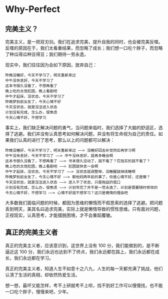 # Why-Perfect

## 完美主义？

完美主义，是一把双刃剑。我们在追求完美，提升自我的同时，也会被完美反噬。反噬的原因在于，我们太看重结果，而忽略了成长；我们想一口吃个胖子，而忽略了种瓜得瓜种豆得豆；我们期待一劳永逸，

现实中，我们往往因为会如下原因，放弃自己：

```
昨晚没睡好，今天不学习了，明天重新来过
中午没休息好，今天不学习了
这本书很久没看了，不想再看了
晚上吃的太饱犯困，晚上看剧吧
中午才起床，没状态，今天不学习了
昨晚梦到前女友了，今天心情不好
今天没状态，就是没法进入状态
计划没有完成，怎么办，很焦虑
今天心情不好，不想学习
```

事实上，我们缺乏解决问题的勇气，当问题来临时，我们选择了大脑的舒适区，选择了逃避。我们并没有认真思考如何解决问题，并没有将生命视为自己的责任。如果我们认真的进行了思考，那么以上的问题都可以解决：

```
昨晚没睡好，今天不学习了，明天重新来过 ——> 没睡好回去补觉然后再学习啊
中午没休息好，今天不学习了 ——> 中午没休息好，就再多睡会啊
这本书很久没看了，不想再看了 ——> 书本很久没动了，就不看了？花钱买的就不看了？
晚上吃的太饱犯困，晚上看剧吧 ——> 犯困就休息一会啊
中午才起床，没状态，今天不学习了 ——> 没状态就调整呀，没睡醒就继续睡啊
昨晚梦到前女友了，今天心情不好 ——> 都他妈两年前的事了，你是心情不好，还是懒？
今天没状态，就是没法进入状态 ——> 进入不了状态，只是拖延的借口
计划没有完成，怎么办，很焦虑 ——> 计划写完了并不是一劳永逸了，计划是需要随时修改的
今天心情不好，不想学习 ——> 心情不好就不想学习？这只是懒惰的理由吧
```

大多数我们面临问题的时候，都因为思维的懒惰而不假思索的选择了逃避。把问题丢到明天，美其名曰追求完美，实际上就是懒惰导致的惯性思维。只有面对问题，正视现实，认真思考，才能摆脱困境，才不会重蹈覆辙。

## 真正的完美主义者

真正的完美主义者，应该意识到，这世界上没有 100 分，我们能做到的，是不断逼近这 100 分，我们永远也达到不了终点，我们永远都在路上，我们永远都在成长，我们永远都在学习。

真正的完美主义者，知道人生不如意十之八九，人生的每一天都充满了挑战，他们认清了生活的真相，却依然热爱生活。

想一想，最坏又能怎样，考不上研就考不上呗，找不到好工作可以慢慢找，也不能一口吃个胖子，慢慢来吧，少年。